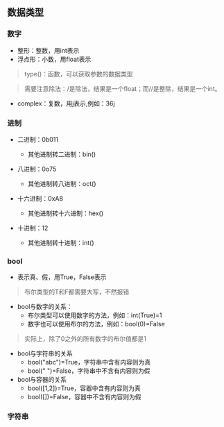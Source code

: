 ## 数据类型

### 数字

- 整形：整数，用int表示
- 浮点形：小数，用float表示

> type()：函数，可以获取参数的数据类型

> 需要注意除法：/是除法，结果是一个float；而//是整除，结果是一个int。

- complex：复数，用j表示,例如：36j

### 进制

- 二进制：0b011
  - 其他进制转二进制：bin()
- 八进制：0o75
  - 其他进制转八进制：oct()
- 十六进制：0xA8
  - 其他进制转十六进制：hex()

- 十进制：12
  - 其他进制转十进制：int()


### bool

- 表示真、假，用True，False表示
> 布尔类型的T和F都需要大写，不然报错

- bool与数字的关系：
  - 布尔类型可以使用数字的方法，例如：int(True)=1
  - 数字也可以使用布尔的方法，例如：bool(0)=False

> 实际上，除了0之外的所有数字的布尔值都是1

- bool与字符串的关系
  - bool("abc")=True，字符串中含有内容则为真
  - bool(" ")=False，字符串中不含有内容则为假
- bool与容器的关系
  - bool([1,2])=True，容器中含有内容则为真
  - bool([])=False，容器中不含有内容则为假

### 字符串

